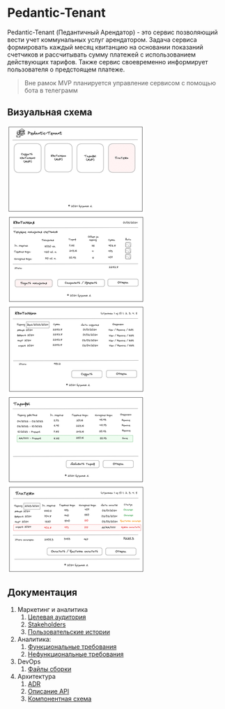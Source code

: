 # Pedantic-Tenant

Pedantic-Tenant (Педантичный Арендатор) - это сервис позволяющий вести учет коммунальных услуг арендатором. Задача сервиса формировать каждый месяц квитанцию на основании показаний счетчиков и рассчитывать сумму платежей с использованием действующих тарифов. Также сервис своевременно информирует пользователя о предстоящем платеже. 

> Вне рамок MVP планируется управление сервисом с помощью бота в телеграмм

## Визуальная схема

![Макет](docs/images/frontend.png)

## Документация

1. Маркетинг и аналитика
   1. [Целевая аудитория](./docs/01-biz/01-target-audience.md)
   2. [Stakeholders](./docs/01-biz/02-stakeholders.md)
   3. [Пользовательские истории](./docs/01-biz/03-bizreq.md)
2. Аналитика:
   1. [Функциональные требования](./docs/02-analysis/01-functional-requiremens.md)
   2. [Нефункциональные требования](./docs/02-analysis/02-nonfunctional-requirements.md)
3. DevOps
   1. [Файлы сборки](./deploy)
4. Архитектура
   1. [ADR](docs/03-architecture/01-adrs.md)
   2. [Описание API](docs/03-architecture/02-api.md)
   3. [Компонентная схема](docs/03-architecture/03-arch.md)